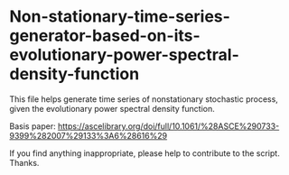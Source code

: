 # Non-stationary-time-series-generator-based-on-its-evolutionary-power-spectral-density-function

This file helps generate time series of nonstationary stochastic process, given the evolutionary power spectral density function. 

Basis paper: https://ascelibrary.org/doi/full/10.1061/%28ASCE%290733-9399%282007%29133%3A6%28616%29

If you find anything inappropriate, please help to contribute to the script. Thanks.
